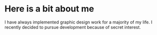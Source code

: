 # Here is a bit about me
I have always implemented graphic design work for a majority of my life. 
I recently decided to pursue development because of secret interest.
